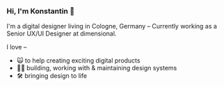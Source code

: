 ### Hi, I'm Konstantin 👋

I'm a digital designer living in Cologne, Germany – Currently working as a Senior UX/UI Designer at dimensional.

I love –
- 🙀 to help creating exciting digital products
- 💅🏻 building, working with & maintaining design systems
- 🛠️ bringing design to life

<!--
**konstantinsaller/konstantinsaller** is a ✨ _special_ ✨ repository because its `README.md` (this file) appears on your GitHub profile.

Here are some ideas to get you started:

- 🔭 I’m currently working on ...
- 🌱 I’m currently learning ...
- 👯 I’m looking to collaborate on ...
- 🤔 I’m looking for help with ...
- 💬 Ask me about ...
- 📫 How to reach me: ...
- 😄 Pronouns: ...
- ⚡ Fun fact: ...
-->
